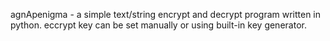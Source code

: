 agnApenigma - a simple text/string encrypt and decrypt program written in python. eccrypt key can be set manually or using built-in key generator.
